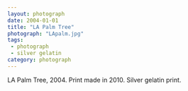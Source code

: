 ```yaml
---
layout: photograph
date: 2004-01-01
title: "LA Palm Tree"
photograph: "LApalm.jpg"
tags: 
 - photograph
 - silver gelatin
category: photograph
---
```

LA Palm Tree, 2004. Print made in 2010.
Silver gelatin print.
